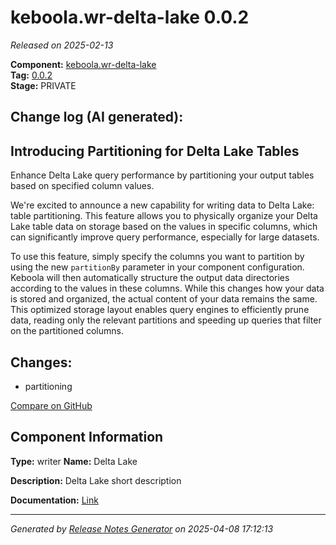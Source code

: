 #  keboola.wr-delta-lake 0.0.2

_Released on 2025-02-13_

**Component:** [keboola.wr-delta-lake](https://github.com/keboola/component-delta-lake)  
**Tag:** [0.0.2](https://github.com/keboola/component-delta-lake/releases/tag/0.0.2)  
**Stage:** PRIVATE


## Change log (AI generated):
## Introducing Partitioning for Delta Lake Tables
Enhance Delta Lake query performance by partitioning your output tables based on specified column values.

We're excited to announce a new capability for writing data to Delta Lake: table partitioning. This feature allows you to physically organize your Delta Lake table data on storage based on the values in specific columns, which can significantly improve query performance, especially for large datasets.

To use this feature, simply specify the columns you want to partition by using the new `partitionBy` parameter in your component configuration. Keboola will then automatically structure the output data directories according to the values in these columns. While this changes how your data is stored and organized, the actual content of your data remains the same. This optimized storage layout enables query engines to efficiently prune data, reading only the relevant partitions and speeding up queries that filter on the partitioned columns.



## Changes:



- partitioning 



[Compare on GitHub](https://github.com/keboola/component-delta-lake/compare/0.0.1...0.0.2)



## Component Information
**Type:** writer
**Name:** Delta Lake

**Description:** Delta Lake short description


**Documentation:** [Link](https://github.com/keboola/component-delta-lake.git/blob/master/README.md)



---
_Generated by [Release Notes Generator](https://github.com/keboola/release-notes-generator)
on 2025-04-08 17:12:13_